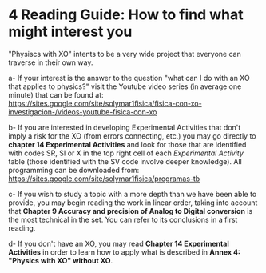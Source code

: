 
# 4 Reading Guide: How to find what might interest you

"Physiscs with XO" intents to be a very wide project that everyone can traverse in their own way.

a- If your interest is the answer to the question "what can I do with an XO that applies to physics?" visit the Youtube video series (in average one minute) that can be found at:
https://sites.google.com/site/solymar1fisica/fisica-con-xo-investigacion-/videos-youtube-fisica-con-xo

b- If you are interested in developing Experimental Activities that don't imply a risk for the XO (from errors connecting, etc.) you may go directly to **chapter 14 Experimental Activities** and look for those that are identified with codes SR, SI or X in the top right cell of each *Experimental Activity* table (those identified with the SV code involve deeper knowledge).
All programming can be downloaded from:
https://sites.google.com/site/solymar1fisica/programas-tb

c- If you wish to study a topic with a more depth than we have been able to provide, you may begin  reading the work in linear order, taking into account that **Chapter 9 Accuracy and precision of Analog to Digital conversion** is the most technical in the set. You can refer to its conclusions in a first reading.

d- If you don't have an XO, you may read **Chapter 14 Experimental Activities** in order to learn how to apply what is described in **Annex 4: "Physics with XO" without XO**.